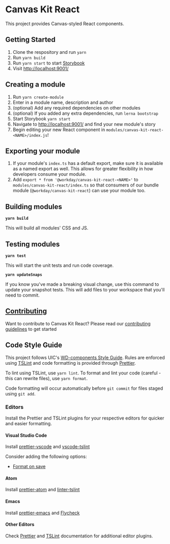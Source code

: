 # Canvas Kit React

This project provides Canvas-styled React components.

## Getting Started

1.  Clone the respository and run `yarn`
2.  Run `yarn build`
3.  Run `yarn start` to start [Storybook](https://storybook.js.org/)
4.  Visit [http://localhost:9001/](http://localhost:9001/)

## Creating a module

1.  Run `yarn create-module`
2.  Enter in a module name, description and author
3.  (optional) Add any required dependencies on other modules
4.  (optional) If you added any extra dependencies, run `lerna bootstrap`
5.  Start Storybook `yarn start`
6.  Navigate to [http://localhost:9001/](http://localhost:9001/) and find your new module's story
7.  Begin editing your new React component in `modules/canvas-kit-react-<NAME>/index.js`!

## Exporting your module

1. If your module's `index.ts` has a default export, make sure it is available as a named export as
   well. This allows for greater flexibility in how developers consume your module.
2. Add `export * from '@workday/canvas-kit-react-<NAME>'` to `modules/canvas-kit-react/index.ts` so
   that consumers of our bundle module (`@workday/canvas-kit-react`) can use your module too.

## Building modules

**`yarn build`**

This will build all modules' CSS and JS.

## Testing modules

**`yarn test`**

This will start the unit tests and run code coverage.

**`yarn updateSnaps`**

If you know you've made a breaking visual change, use this command to update your snapshot tests.
This will add files to your workspace that you'll need to commit.

## [Contributing](CONTRIBUTING.md)

Want to contribute to Canvas Kit React? Please read our [contributing guidelines](CONTRIBUTING.md)
to get started

## Code Style Guide

This project follows UIC's
[WD-components Style Guide](https://ghe.megaleo.com/UIC/wd-components/blob/master/docs/STYLEGUIDE.md).
Rules are enforced using [TSLint](https://palantir.github.io/tslint/) and code formatting is
provided through [Prettier](prettier.io).

To lint using TSLint, use `yarn lint`. To format and lint your code (careful - this can rewrite
files), use `yarn format`.

Code formatting will occur automatically before `git commit` for files staged using `git add`.

### Editors

Install the Prettier and TSLint plugins for your respective editors for quicker and easier
formatting.

#### Visual Studio Code

Install [prettier-vscode](https://github.com/prettier/prettier-vscode) and
[vscode-tslint](https://marketplace.visualstudio.com/items?itemName=eg2.tslint)

Consider adding the following options:

- [Format on save](https://github.com/prettier/prettier-vscode#format-on-save)

#### Atom

Install [prettier-atom](https://github.com/prettier/prettier-atom) and
[linter-tslint](https://github.com/AtomLinter/linter-tslint)

#### Emacs

Install [prettier-emacs](https://github.com/prettier/prettier-emacs) and
[Flycheck](http://www.flycheck.org/)

#### Other Editors

Check [Prettier](https://prettier.io/docs/en/editors.html) and
[TSLint](https://palantir.github.io/tslint/usage/third-party-tools/) documentation for additional
editor plugins.
